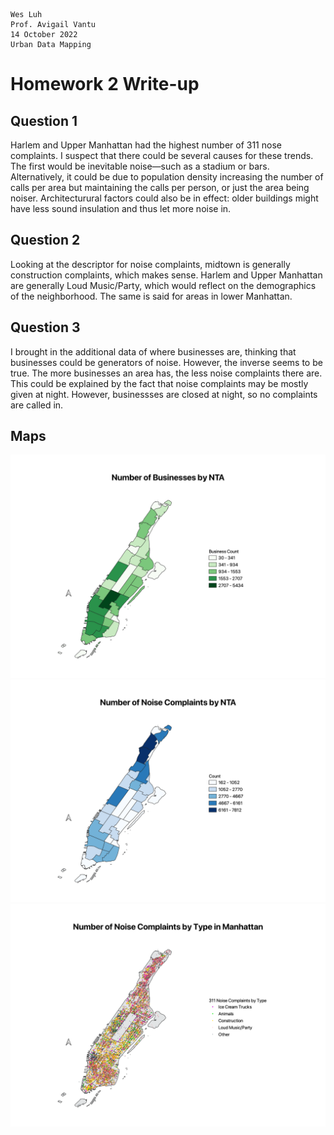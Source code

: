 ```
Wes Luh
Prof. Avigail Vantu
14 October 2022
Urban Data Mapping
```
# Homework 2 Write-up

## Question 1
Harlem and Upper Manhattan had the highest number of 311 nose complaints. I suspect that there could be several causes for these trends. The first would be inevitable noise—such as a stadium or bars. Alternatively, it could be due to population density increasing the number of calls per area but maintaining the calls per person, or just the area being noiser. Architecturural factors could also be in effect: older buildings might have less sound insulation and 
thus let more noise in.
## Question 2
Looking at the descriptor for noise complaints, midtown is generally construction complaints, which makes sense. Harlem and Upper Manhattan are generally Loud Music/Party, which would reflect on the demographics of the neighborhood. The same is said for areas in lower Manhattan.
## Question 3 
I brought in the additional data of where businesses are, thinking that businesses could be generators of noise. However, the inverse seems to be true. The more businesses an area has, the less noise complaints there are. This could be explained by the fact that noise complaints may be mostly given at night. However, businessses are closed at night, so no complaints are called in.

## Maps
![Businesses By NTA Map](https://raw.githubusercontent.com/wluh/udm_hw2/main/businessesbynta.png)
![Noise by NTA Map](https://raw.githubusercontent.com/wluh/udm_hw2/main/noisebynta.png)
![Location of 311 Noise Complaints Typology Map](https://raw.githubusercontent.com/wluh/udm_hw2/main/noisebytype.png)
